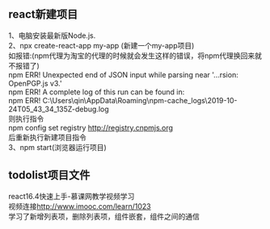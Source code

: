 ## react新建项目  
1、电脑安装最新版Node.js.  
2、npx create-react-app my-app (新建一个my-app项目)  
如报错:(npm代理为淘宝的代理的时候就会发生这样的错误，将npm代理换回来就不报错了)  
npm ERR! Unexpected end of JSON input while parsing near '...rsion: OpenPGP.js v3.'   
npm ERR! A complete log of this run can be found in:  
npm ERR!     C:\Users\qin\AppData\Roaming\npm-cache\_logs\2019-10-24T05_43_34_135Z-debug.log  
则执行指令  
npm config set registry http://registry.cnpmjs.org  
后重新执行新建项目指令  
3、npm start(浏览器运行项目)  

## todolist项目文件  
react16.4快速上手-慕课网教学视频学习  
视频连接<http://www.imooc.com/learn/1023>  
学习了新增列表项，删除列表项，组件嵌套，组件之间的通信  